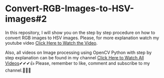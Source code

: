 # Convert-RGB-Images-to-HSV-images#2
In this repository, I will show you on the step by step procedure on how to convert RGB images to HSV images. Please, for more explanation watch my youtube video <a href="https://www.youtube.com/watch?v=xF5Guc6V1nY&list=PLH3W4uTrzNUrsvHc3e8rgMp_s-kvklGlr&index=6">Click Here to Watch the Video</a>.

Also, all videos on Image processing using OpenCV Python with step by step explanation can be found in my channel  <a href="https://www.youtube.com/@exploreinsight25">Click Here to Watch All Videos</a>✔✔✔👍
Please, remember to like, comment and subscribe to my channel.👏👏🙌
